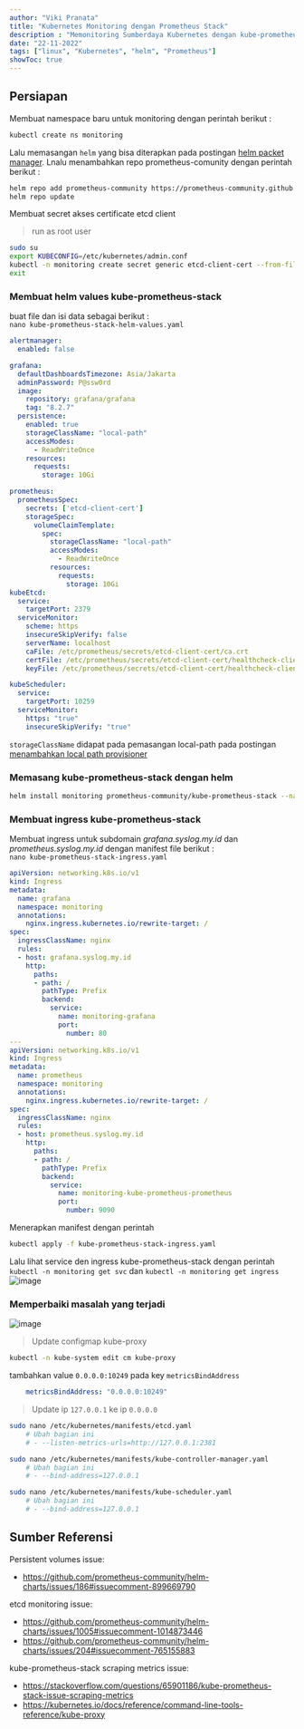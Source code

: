 ```yaml
---
author: "Viki Pranata"
title: "Kubernetes Monitoring dengan Prometheus Stack"
description : "Memonitoring Sumberdaya Kubernetes dengan kube-prometheus-stack"
date: "22-11-2022"
tags: ["linux", "Kubernetes", "helm", "Prometheus"]
showToc: true
---
```


## Persiapan
Membuat namespace baru untuk monitoring dengan perintah berikut :
```bash
kubectl create ns monitoring
```

Lalu memasangan `helm` yang bisa diterapkan pada postingan [helm packet manager](/posts/kubernetes-getting-started/#menerapkan-helm-packet-manager). Lnalu menambahkan repo prometheus-comunity dengan perintah berikut :
```bash
helm repo add prometheus-community https://prometheus-community.github.io/helm-charts
helm repo update
```

Membuat secret akses certificate etcd client
> run as root user
```bash
sudo su
export KUBECONFIG=/etc/kubernetes/admin.conf
kubectl -n monitoring create secret generic etcd-client-cert --from-file=/etc/kubernetes/pki/etcd/ca.crt --from-file=/etc/kubernetes/pki/etcd/healthcheck-client.crt --from-file=/etc/kubernetes/pki/etcd/healthcheck-client.key
exit
```

### Membuat helm values kube-prometheus-stack
buat file dan isi data sebagai berikut :    
`nano kube-prometheus-stack-helm-values.yaml`
```yaml
alertmanager:
  enabled: false

grafana:
  defaultDashboardsTimezone: Asia/Jakarta
  adminPassword: P@ssw0rd
  image:
    repository: grafana/grafana
    tag: "8.2.7"
  persistence:
    enabled: true
    storageClassName: "local-path"
    accessModes:
      - ReadWriteOnce
    resources:
      requests:
        storage: 10Gi

prometheus:
  prometheusSpec:
    secrets: ['etcd-client-cert']
    storageSpec:
      volumeClaimTemplate:
        spec:
          storageClassName: "local-path"
          accessModes:
            - ReadWriteOnce
          resources:
            requests:
              storage: 10Gi
kubeEtcd:
  service:
    targetPort: 2379
  serviceMonitor:
    scheme: https
    insecureSkipVerify: false
    serverName: localhost
    caFile: /etc/prometheus/secrets/etcd-client-cert/ca.crt
    certFile: /etc/prometheus/secrets/etcd-client-cert/healthcheck-client.crt
    keyFile: /etc/prometheus/secrets/etcd-client-cert/healthcheck-client.key

kubeScheduler:
  service:
    targetPort: 10259
  serviceMonitor:
    https: "true"
    insecureSkipVerify: "true"
```
`storageClassName` didapat pada pemasangan local-path pada postingan [menambahkan local path provisioner](/posts/kubernetes-getting-started/#menambahkan-local-path-provisioner)

### Memasang kube-prometheus-stack dengan helm
```bash
helm install monitoring prometheus-community/kube-prometheus-stack --namespace monitoring -f kube-prometheus-stack-helm-values.yaml
```

### Membuat ingress kube-prometheus-stack
Membuat ingress untuk subdomain _grafana.syslog.my.id_ dan _prometheus.syslog.my.id_ dengan manifest file berikut :    
`nano kube-prometheus-stack-ingress.yaml`
```yaml
apiVersion: networking.k8s.io/v1
kind: Ingress
metadata:
  name: grafana
  namespace: monitoring
  annotations:
    nginx.ingress.kubernetes.io/rewrite-target: /
spec:
  ingressClassName: nginx
  rules:
  - host: grafana.syslog.my.id
    http:
      paths:
      - path: /
        pathType: Prefix
        backend:
          service:
            name: monitoring-grafana
            port:
              number: 80
---
apiVersion: networking.k8s.io/v1
kind: Ingress
metadata:
  name: prometheus
  namespace: monitoring
  annotations:
    nginx.ingress.kubernetes.io/rewrite-target: /
spec:
  ingressClassName: nginx
  rules:
  - host: prometheus.syslog.my.id
    http:
      paths:
      - path: /
        pathType: Prefix
        backend:
          service:
            name: monitoring-kube-prometheus-prometheus
            port:
              number: 9090
```
Menerapkan manifest dengan perintah
```bash
kubectl apply -f kube-prometheus-stack-ingress.yaml
```
Lalu lihat service den ingress kube-prometheus-stack dengan perintah    
`kubectl -n monitoring get svc` dan `kubectl -n monitoring get ingress`
![image](/assets/images/k8s_service_prometheus_stack.png)

### Memperbaiki masalah yang terjadi
![image](/assets/images/kube-prometheus-stack-issue.jpg)

> Update configmap kube-proxy
```bash
kubectl -n kube-system edit cm kube-proxy
```
tambahkan value `0.0.0.0:10249` pada key `metricsBindAddress`
```yaml
    metricsBindAddress: "0.0.0.0:10249"
```

> Update ip `127.0.0.1` ke ip `0.0.0.0`
```bash
sudo nano /etc/kubernetes/manifests/etcd.yaml
    # Ubah bagian ini
    # - --listen-metrics-urls=http://127.0.0.1:2381
```
```bash
sudo nano /etc/kubernetes/manifests/kube-controller-manager.yaml
    # Ubah bagian ini
    # - --bind-address=127.0.0.1
```
```bash
sudo nano /etc/kubernetes/manifests/kube-scheduler.yaml
    # Ubah bagian ini
    # - --bind-address=127.0.0.1
```

## Sumber Referensi
Persistent volumes issue:    
- https://github.com/prometheus-community/helm-charts/issues/186#issuecomment-899669790

etcd monitoring issue:    
- https://github.com/prometheus-community/helm-charts/issues/1005#issuecomment-1014873446
- https://github.com/prometheus-community/helm-charts/issues/204#issuecomment-765155883

kube-prometheus-stack scraping metrics issue:    
- https://stackoverflow.com/questions/65901186/kube-prometheus-stack-issue-scraping-metrics
- https://kubernetes.io/docs/reference/command-line-tools-reference/kube-proxy